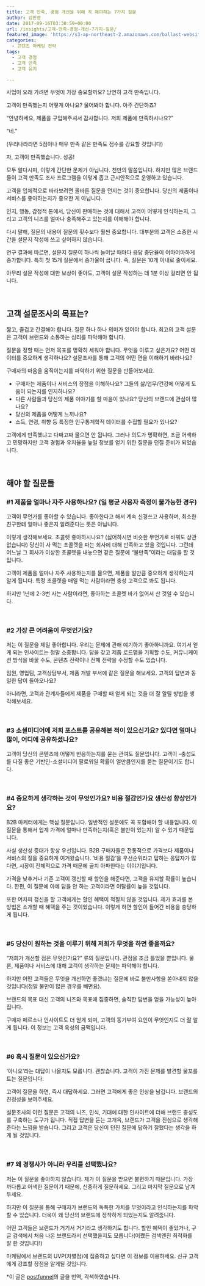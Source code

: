 ```yaml
---
title: 고객 만족, 경험 개선을 위해 꼭 해야하는 7가지 질문
author: 김민영
date: 2017-09-16T03:30:59+00:00
url: /insights/고객-만족-경험-개선-7가지-질문/
featured_image: 'https://s3-ap-northeast-2.amazonaws.com/ballast-website-images/wp-content/uploads/2017/09/16122845/%EA%B3%A0%EA%B0%9D-%EA%B2%BD%ED%97%98-%EC%A7%88%EB%AC%B8-2.jpg'
categories:
  - 콘텐츠 마케팅 전략
tags:
  - 고객 경험
  - 고객 만족
  - 고객 유지

---
```

사업이 오래 가려면 무엇이 가장 중요할까요? 당연히 고객 만족입니다.

고객이 만족했는지 어떻게 아나요? 물어봐야 합니다. 아주 간단하죠?

“안녕하세요, 제품을 구입해주셔서 감사합니다. 저희 제품에 만족하시나요?”

“네.”

(우리나라라면 5점이나 매우 만족 같은 만족도 점수를 강요할 것입니다)

자, 고객이 만족했습니다. 성공!

모두 알다시피, 이렇게 간단한 문제가 아닙니다. 천만의 말씀입니다. 하지만 많은 브랜드들이 고객 만족도 조사 프로그램을 이렇게 좁고 근시안적으로 운영하고 있습니다.

고객을 입체적으로 바라보려면 올바른 질문을 던지는 것이 중요합니다. 당신의 제품이나 서비스를 좋아하는지가 중요한 게 아닙니다.

인지, 행동, 감정적 톤에서, 당신이 판매하는 것에 대해서 고객이 어떻게 인식하는지, 그리고 고객의 니즈를 얼마나 충족해주고 있는지를 이해해야 합니다.

다시 말해, 질문의 내용이 질문의 횟수보다 훨씬 중요합니다. 대부분의 고객은 소중한 시간을 설문지 작성에 쓰고 싶어하지 않습니다.

연구 결과에 따르면, 설문지 질문이 하나씩 늘어날 때마다 응답 중단율이 어마어마하게 증가합니다. 특히 첫 15개 질문에서 증가율이 큽니다. 즉, 질문은 10개 이내로 줄이세요.

아무리 설문 작성에 대한 보상이 좋아도, 고객이 설문 작성하는 데 1분 이상 걸리면 안 됩니다.

&nbsp;

## 고객 설문조사의 목표는?

짧고, 즐겁고 간결해야 합니다. 질문 하나 하나 의미가 있어야 합니다. 최고의 고객 설문은 고객이 브랜드와 소통하는 심리를 파악해야 합니다.

질문을 정할 때는 먼저 목표를 명확히 세워야 합니다. 무엇을 이루고 싶은가요? 어떤 데이터를 중요하게 생각하나요? 설문조사를 통해 고객의 어떤 면을 이해하기 바라나요?

구매자의 마음을 움직이는지를 파악하기 위한 질문을 만들어보세요.

  * 구매자는 제품이나 서비스의 장점을 이해하나요? 그들의 삶/업무/건강에 어떻게 도움이 되는지를 인지하나요?
  * 다른 사람들과 당신의 제품 이야기를 할 마음이 있나요? 당신의 브랜드에 관심이 많나요?
  * 당신의 제품을 어떻게 느끼나요?
  * 소득, 연령, 취향 등 특정한 인구통계학적 데이터를 수집할 필요가 있나요?

고객에게 만족했냐고 다짜고짜 물으면 안 됩니다. 그러나 의도가 명확하면, 조금 어색하고 민망하지만 고객 경험과 유지율을 높일 정보를 얻기 위한 질문을 던질 준비가 되었습니다.

&nbsp;

## 해야 할 질문들

### #1 제품을 얼마나 자주 사용하나요? (일 평균 사용자 측정이 불가능한 경우)

고객이 무언가를 좋아할 수 있습니다. 좋아한다고 해서 계속 신경쓰고 사용하며, 최소한 친구한테 얼마나 좋은지 알려준다는 뜻은 아닙니다.

이렇게 생각해보세요. 초콜렛 좋아하시나요? (싫어하시면 비슷한 무언가로 바꿔도 상관 없습니다) 당신이 사 먹는 초콜렛을 파는 회사에 대해 만족하고 있을 것입니다. 그런데 어느날 그 회사가 이상한 초콜렛을 내놓으면 같은 질문에 “불만족”이라는 대답을 할 것입니다.

고객이 제품을 얼마나 자주 사용하는지를 물으면, 제품을 얼만큼 중요하게 생각하는지 알게 됩니다. 특정 초콜렛을 매일 먹는 사람이라면 충성 고객으로 봐도 됩니다.

하지만 1년에 2-3번 사는 사람이라면, 좋아하는 초콜렛 바가 없어서 산 것일 수 있습니다.

&nbsp;

### #2 가장 큰 어려움이 무엇인가요?

저는 이 질문을 제일 좋아합니다. 우리는 문제에 관해 얘기하기 좋아하니까요. 여기서 얻게 되는 인사이트는 정말 소중합니다. 답을 갖고 제품 로드맵을 기획할 수도, 커뮤니케이션 방식을 바꿀 수도, 콘텐츠 전략이나 전체 전략을 수정할 수도 있습니다.

임원, 영업팀, 고객상담부서, 제품 개발 부서에 같은 질문을 해보세요. 고객의 답변과 동일한 답이 돌아오나요?

아니라면, 고객과 관계자들에게 제품을 구매할 때 얻게 되는 것을 더 잘 알릴 방법을 생각해보세요.

&nbsp;

### #3 소셜미디어에 저희 포스트를 공유해본 적이 있으신가요? 있다면 얼마나 많이, 어디에 공유하셨나요?

고객이 당신의 콘텐츠에 어떻게 반응하는지를 묻는 관여도 질문입니다. 고객이 -충성도를 다질 좋은 기반인-소셜미디어 팔로워일 확률이 얼만큼인지를 묻는 질문이기도 합니다.

&nbsp;

### #4 중요하게 생각하는 것이 무엇인가요? 비용 절감인가요 생산성 향상인가요?

B2B 마케터에게는 핵심 질문입니다. 일반적인 설문에도 꼭 포함해야 할 내용입니다. 이 질문을 통해서 업계 가격에 얼마나 만족하는지(혹은 불만이 있는지) 알 수 있기 때문입니다.

사실 생산성 증대가 항상 우선입니다. B2B 구매자들은 전통적으로 가격보다 제품이나 서비스의 질을 중요하게 여겨왔습니다. ‘비용 절감’을 우선순위라고 답하는 응답자가 많다면, 시장이 전체적으로 가격 때문에 골치 아파한다는 이야기입니다.

가격을 낮추거나 기존 고객이 갱신할 때 할인을 해준다면, 고객을 유지할 확률이 높습니다. 한편, 이 질문에 아예 답을 안 하는 고객이라면 이탈률이 높을 것입니다.

또한 어차피 갱신을 할 고객에게는 할인 혜택이 적절치 않을 것입니다. 제가 효과를 본 방법은 소개할 때 혜택을 주는 것이었습니다. 이렇게 하면 할인이 들어간 비용을 충당하게 됩니다.

&nbsp;

### #5 당신이 원하는 것을 이루기 위해 저희가 무엇을 하면 좋을까요?

“저희가 개선할 점은 무엇인가요?” 류의 질문입니다. 관점을 조금 틀었을 뿐입니다. 물론, 제품이나 서비스에 대해 고객이 생각하는 문제는 파악해야 합니다.

하지만 어떤 고객들은 무엇을 개선하면 좋겠냐는 질문에 바로 불만사항을 쏟아내지 않을 것입니다(정말 불만이 많은 경우를 빼면요).

브랜드의 목표 대신 고객의 니즈와 목표에 집중하면, 솔직한 답변을 얻을 가능성이 높아집니다.

구매자 페르소나 인사이트도 더 얻게 되며, 고객의 동기부여 요인이 무엇인지도 더 잘 알게 됩니다. 이 정보는 고객 육성의 금맥입니다.

&nbsp;

### #6 혹시 질문이 있으신가요?

‘아니오’라는 대답이 나올지도 모릅니다. 괜찮습니다. 고객이 가진 문제를 발견할 물꼬를 트는 질문입니다.

고객이 질문을 하면, 즉시 대답하세요. 그러면 고객에게 좋은 인상을 남깁니다. 브랜드의 진정성을 보여주세요.

설문조사의 이런 질문은 고객의 니즈, 인식, 기대에 대한 인사이트에 더해 브랜드 충성도를 구축하는 도구가 됩니다. 직접 답변을 듣는 고개윽, 브랜드가 고객을 진심으로 생각해준다는 느낌을 받습니다. 그리고 고객은 당신이 던진 질문에 답하기 잘했다는 생각을 하게 될 것입니다.

&nbsp;

### #7 왜 경쟁사가 아니라 우리를 선택했나요?

저는 이 질문을 좋아하지 않습니다. 제가 이 질문을 받으면 불편하기 때문입니다. 가장 까다롭고 어색한 질문이기 때문에, 신중하게 질문하세요. 그리고 마지막 질문으로 남겨두세요.

하지만 이 질문을 통해 구매자가 브랜드의 독특한 가치를 무엇이라고 인식하는지를 파악할 수 있습니다. 더욱이 왜 당신의 브랜드에 정착하게 되었는지도 알려줍니다.

어떤 고객들은 브랜드가 거기서 거기라고 생각하기도 합니다. 할인 혜택이 좋았거나, 구글 검색에서 처음 나온 브랜드라서 선택했을지도 모릅니다(어쨌든 검색엔진 최적화를 잘 한 것입니다!)

마케팅에서 브랜드의 UVP(차별점)에 집중하고 싶다면 이 정보를 이용하세요. 신규 고객에게 강조할 장점을 알게될 것입니다.

*이 글은 [postfunnel][1]의 글을 번역, 각색하였습니다.

 [1]: https://postfunnel.com